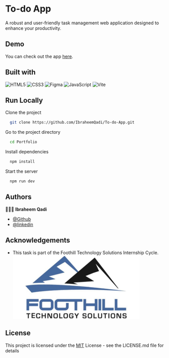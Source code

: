 # To-do App

A robust and user-friendly task management web application designed to enhance your productivity.

## Demo

You can check out the app [here](https://ibraheemqadi.github.io/Portfolio/).

## Built with

![HTML5](https://img.shields.io/badge/html5-%23E34F26.svg?style=for-the-badge&logo=html5&logoColor=white) ![CSS3](https://img.shields.io/badge/css3-%231572B6.svg?style=for-the-badge&logo=css3&logoColor=white) ![Figma](https://img.shields.io/badge/figma-%23F24E1E.svg?style=for-the-badge&logo=figma&logoColor=white) ![JavaScript](https://img.shields.io/badge/javascript-%23323330.svg?style=for-the-badge&logo=javascript&logoColor=%23F7DF1E) ![Vite](https://img.shields.io/badge/vite-%23646CFF.svg?style=for-the-badge&logo=vite&logoColor=white)

## Run Locally

Clone the project

```bash
  git clone https://github.com/IbraheemQadi/To-do-App.git
```

Go to the project directory

```bash
  cd Portfolio
```

Install dependencies

```bash
  npm install
```

Start the server

```bash
  npm run dev
```

## Authors

👨🏻‍💻 **Ibraheem Qadi**

- [@Github](github.com/IbraheemQadi)
- [@linkedin](https://www.linkedin.com/in/ibraheemqadi/)

## Acknowledgements

- This task is part of the Foothill Technology Solutions Internship Cycle.
  <img src="public/Foothill logo.jpg" width="400" >

## License

This project is licensed under the [MIT](https://choosealicense.com/licenses/mit/) License - see the LICENSE.md file for details
